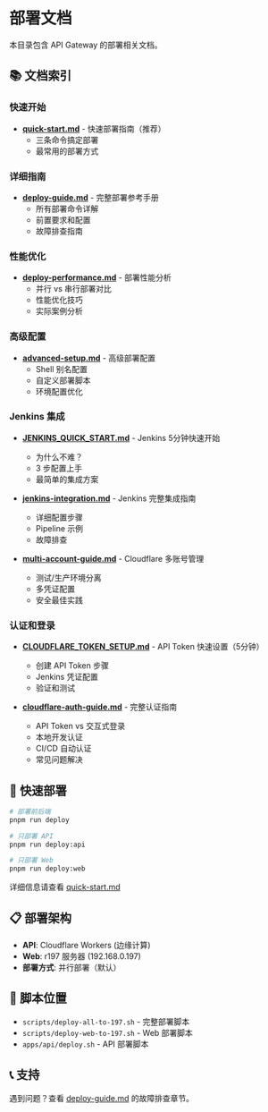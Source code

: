 # 部署文档

本目录包含 API Gateway 的部署相关文档。

## 📚 文档索引

### 快速开始
- **[quick-start.md](./quick-start.md)** - 快速部署指南（推荐）
  - 三条命令搞定部署
  - 最常用的部署方式

### 详细指南
- **[deploy-guide.md](./deploy-guide.md)** - 完整部署参考手册
  - 所有部署命令详解
  - 前置要求和配置
  - 故障排查指南

### 性能优化
- **[deploy-performance.md](./deploy-performance.md)** - 部署性能分析
  - 并行 vs 串行部署对比
  - 性能优化技巧
  - 实际案例分析

### 高级配置
- **[advanced-setup.md](./advanced-setup.md)** - 高级部署配置
  - Shell 别名配置
  - 自定义部署脚本
  - 环境配置优化

### Jenkins 集成
- **[JENKINS_QUICK_START.md](./JENKINS_QUICK_START.md)** - Jenkins 5分钟快速开始
  - 为什么不难？
  - 3 步配置上手
  - 最简单的集成方案

- **[jenkins-integration.md](./jenkins-integration.md)** - Jenkins 完整集成指南
  - 详细配置步骤
  - Pipeline 示例
  - 故障排查

- **[multi-account-guide.md](./multi-account-guide.md)** - Cloudflare 多账号管理
  - 测试/生产环境分离
  - 多凭证配置
  - 安全最佳实践

### 认证和登录
- **[CLOUDFLARE_TOKEN_SETUP.md](./CLOUDFLARE_TOKEN_SETUP.md)** - API Token 快速设置（5分钟）
  - 创建 API Token 步骤
  - Jenkins 凭证配置
  - 验证和测试

- **[cloudflare-auth-guide.md](./cloudflare-auth-guide.md)** - 完整认证指南
  - API Token vs 交互式登录
  - 本地开发认证
  - CI/CD 自动认证
  - 常见问题解决

## 🚀 快速部署

```bash
# 部署前后端
pnpm run deploy

# 只部署 API
pnpm run deploy:api

# 只部署 Web
pnpm run deploy:web
```

详细信息请查看 [quick-start.md](./quick-start.md)

## 📋 部署架构

- **API**: Cloudflare Workers (边缘计算)
- **Web**: r197 服务器 (192.168.0.197)
- **部署方式**: 并行部署（默认）

## 🔧 脚本位置

- `scripts/deploy-all-to-197.sh` - 完整部署脚本
- `scripts/deploy-web-to-197.sh` - Web 部署脚本
- `apps/api/deploy.sh` - API 部署脚本

## 📞 支持

遇到问题？查看 [deploy-guide.md](./deploy-guide.md) 的故障排查章节。
